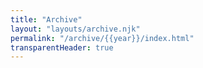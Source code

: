 ```yaml
---
title: "Archive"
layout: "layouts/archive.njk"
permalink: "/archive/{{year}}/index.html"
transparentHeader: true
---
```


